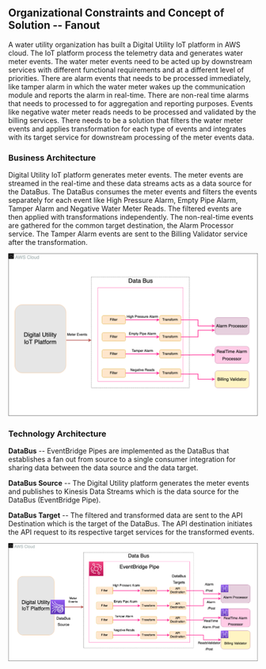 ## Organizational Constraints and Concept of Solution -- Fanout

A water utility organization has built a Digital Utility IoT platform in
AWS cloud. The IoT platform process the telemetry data and generates
water meter events. The water meter events need to be acted up by
downstream services with different functional requirements and at a
different level of priorities. There are alarm events that needs to be
processed immediately, like tamper alarm in which the water meter wakes
up the communication module and reports the alarm in real-time. There
are non-real time alarms that needs to processed to for aggregation and
reporting purposes. Events like negative water meter reads needs to be
processed and validated by the billing services. There needs to be a
solution that filters the water meter events and applies transformation
for each type of events and integrates with its target service for
downstream processing of the meter events data.

### Business Architecture

Digital Utility IoT platform generates meter events. The meter events
are streamed in the real-time and these data streams acts as a data
source for the DataBus. The DataBus consumes the meter events and
filters the events separately for each event like High Pressure Alarm,
Empty Pipe Alarm, Tamper Alarm and Negative Water Meter Reads. The
filtered events are then applied with transformations independently. The
non-real-time events are gathered for the common target destination, the
Alarm Processor service. The Tamper Alarm events are sent to the Billing
Validator service after the transformation.

![](./images/media/image1a.png)

### Technology Architecture

**DataBus** -- EventBridge Pipes are implemented as the DataBus that
establishes a fan out from source to a single consumer integration for
sharing data between the data source and the data target.

**DataBus Source** -- The Digital Utility platform generates the meter
events and publishes to Kinesis Data Streams which is the data source
for the DataBus (EventBridge Pipe).

**DataBus Target** -- The filtered and transformed data are sent to the
API Destination which is the target of the DataBus. The API destination
initiates the API request to its respective target services for the
transformed events.

![](./images/media/image1b.png)
